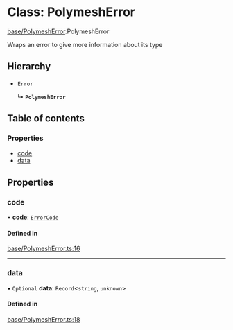 # Class: PolymeshError

[base/PolymeshError](../wiki/base.PolymeshError).PolymeshError

Wraps an error to give more information about its type

## Hierarchy

- `Error`

  ↳ **`PolymeshError`**

## Table of contents

### Properties

- [code](../wiki/base.PolymeshError.PolymeshError#code)
- [data](../wiki/base.PolymeshError.PolymeshError#data)

## Properties

### code

• **code**: [`ErrorCode`](../wiki/types.ErrorCode)

#### Defined in

[base/PolymeshError.ts:16](https://github.com/PolymeshAssociation/polymesh-sdk/blob/31fdce23/src/base/PolymeshError.ts#L16)

___

### data

• `Optional` **data**: `Record`<`string`, `unknown`\>

#### Defined in

[base/PolymeshError.ts:18](https://github.com/PolymeshAssociation/polymesh-sdk/blob/31fdce23/src/base/PolymeshError.ts#L18)
